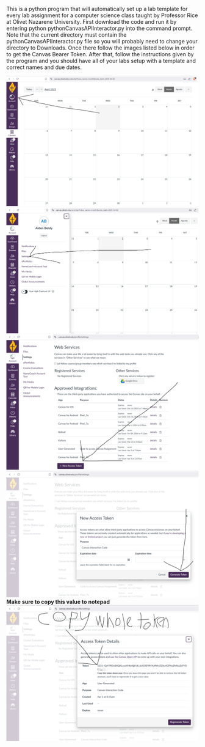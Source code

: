 This is a python program that will automatically set up a lab template for every lab assignment for a computer science class taught by Professor Rice at Olivet Nazarene University. First download the code and run it by entering python pythonCanvasAPIInteractor.py into the command prompt. Note that the current directory must contain the pythonCanvasAPIInteractor.py file so you will probably need to change your directory to Downloads. Once there follow the images listed below in order to get the Canvas Bearer Token. After that, follow the instructions given by the program and you should have all of your labs setup with a template and correct names and due dates. 



![Click on Account in Canvas](https://github.com/Reimburse3983/lab-grabv2/blob/main/Screenshot%202025-04-02%20201416.png)
![Then Settings inside of Account](https://github.com/Reimburse3983/lab-grabv2/blob/main/Screenshot%202025-04-02%20201437.png)
![Scroll down and click the New Access Token Button](https://github.com/Reimburse3983/lab-grabv2/blob/main/Screenshot%202025-04-02%20201531.png)
![Type Canvas Interaction Code in the purpose making sure to leave expiration date and time empty](https://github.com/Reimburse3983/lab-grabv2/blob/main/Screenshot%202025-04-02%20201555.png)
**Make sure to copy this value to notepad**
![Copy the token and sumbit it to the program](https://github.com/Reimburse3983/lab-grabv2/blob/main/Screenshot%202025-04-02%20201612.png)
